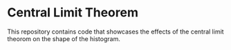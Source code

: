 # Central Limit Theorem

This repository contains code that showcases the effects of the central limit theorom on the shape of the histogram.
